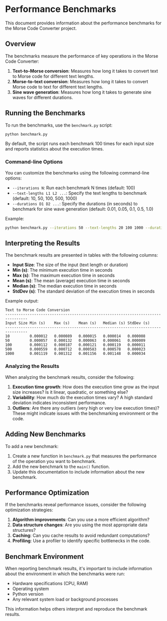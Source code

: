 # Performance Benchmarks

This document provides information about the performance benchmarks for the Morse Code Converter project.

## Overview

The benchmarks measure the performance of key operations in the Morse Code Converter:

1. **Text-to-Morse conversion**: Measures how long it takes to convert text to Morse code for different text lengths.
2. **Morse-to-text conversion**: Measures how long it takes to convert Morse code to text for different text lengths.
3. **Sine wave generation**: Measures how long it takes to generate sine waves for different durations.

## Running the Benchmarks

To run the benchmarks, use the `benchmark.py` script:

```bash
python benchmark.py
```

By default, the script runs each benchmark 100 times for each input size and reports statistics about the execution
times.

### Command-line Options

You can customize the benchmarks using the following command-line options:

- `--iterations N`: Run each benchmark N times (default: 100)
- `--text-lengths L1 L2 ...`: Specify the text lengths to benchmark (default: 10, 50, 100, 500, 1000)
- `--durations D1 D2 ...`: Specify the durations (in seconds) to benchmark for sine wave generation (default: 0.01,
  0.05, 0.1, 0.5, 1.0)

Example:

```bash
python benchmark.py --iterations 50 --text-lengths 20 100 1000 --durations 0.1 0.5 1.0
```

## Interpreting the Results

The benchmark results are presented in tables with the following columns:

- **Input Size**: The size of the input (text length or duration)
- **Min (s)**: The minimum execution time in seconds
- **Max (s)**: The maximum execution time in seconds
- **Mean (s)**: The mean (average) execution time in seconds
- **Median (s)**: The median execution time in seconds
- **StdDev (s)**: The standard deviation of the execution times in seconds

Example output:

```
Text to Morse Code Conversion
--------------------------------------------------------------------------------
Input Size Min (s)    Max (s)    Mean (s)   Median (s) StdDev (s)
--------------------------------------------------------------------------------
10         0.000012   0.000089   0.000015   0.000014   0.000008
50         0.000057   0.000132   0.000063   0.000061   0.000009
100        0.000112   0.000187   0.000121   0.000119   0.000011
500        0.000559   0.000712   0.000583   0.000578   0.000023
1000       0.001119   0.001312   0.001156   0.001148   0.000034
```

### Analyzing the Results

When analyzing the benchmark results, consider the following:

1. **Execution time growth**: How does the execution time grow as the input size increases? Is it linear, quadratic, or
   something else?
2. **Variability**: How much do the execution times vary? A high standard deviation indicates inconsistent performance.
3. **Outliers**: Are there any outliers (very high or very low execution times)? These might indicate issues with the
   benchmarking environment or the code.

## Adding New Benchmarks

To add a new benchmark:

1. Create a new function in `benchmark.py` that measures the performance of the operation you want to benchmark.
2. Add the new benchmark to the `main()` function.
3. Update this documentation to include information about the new benchmark.

## Performance Optimization

If the benchmarks reveal performance issues, consider the following optimization strategies:

1. **Algorithm improvements**: Can you use a more efficient algorithm?
2. **Data structure changes**: Are you using the most appropriate data structures?
3. **Caching**: Can you cache results to avoid redundant computations?
4. **Profiling**: Use a profiler to identify specific bottlenecks in the code.

## Benchmark Environment

When reporting benchmark results, it's important to include information about the environment in which the benchmarks
were run:

- Hardware specifications (CPU, RAM)
- Operating system
- Python version
- Any relevant system load or background processes

This information helps others interpret and reproduce the benchmark results.